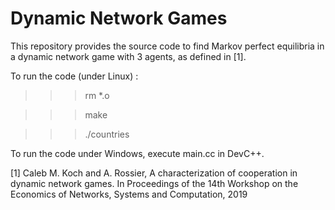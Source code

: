 ﻿# Dynamic Network Games
This repository provides the source code to find Markov perfect equilibria in a dynamic network game with 3 agents, as defined in [1].

To run the code (under Linux) : 
>>> rm *.o

>>> make

>>> ./countries

To run the code under Windows, execute main.cc in DevC++.

[1]  Caleb M. Koch and A. Rossier, A characterization of cooperation in dynamic network games. 
In Proceedings of the 14th Workshop on the Economics of Networks, Systems and Computation, 2019
